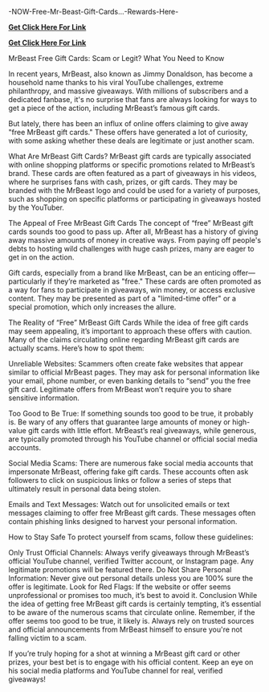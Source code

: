  -NOW-Free-Mr-Beast-Gift-Cards...-Rewards-Here-



 **[Get Click Here For Link](https://xavicpa.com/mrbst/)**




  **[Get Click Here For Link](https://xavicpa.com/mrbst/)**




  
MrBeast Free Gift Cards: Scam or Legit? What You Need to Know

In recent years, MrBeast, also known as Jimmy Donaldson, has become a household name thanks to his viral YouTube challenges, extreme philanthropy, and massive giveaways. With millions of subscribers and a dedicated fanbase, it's no surprise that fans are always looking for ways to get a piece of the action, including MrBeast’s famous gift cards.

But lately, there has been an influx of online offers claiming to give away "free MrBeast gift cards." These offers have generated a lot of curiosity, with some asking whether these deals are legitimate or just another scam.

What Are MrBeast Gift Cards?
MrBeast gift cards are typically associated with online shopping platforms or specific promotions related to MrBeast’s brand. These cards are often featured as a part of giveaways in his videos, where he surprises fans with cash, prizes, or gift cards. They may be branded with the MrBeast logo and could be used for a variety of purposes, such as shopping on specific platforms or participating in giveaways hosted by the YouTuber.

The Appeal of Free MrBeast Gift Cards
The concept of “free” MrBeast gift cards sounds too good to pass up. After all, MrBeast has a history of giving away massive amounts of money in creative ways. From paying off people's debts to hosting wild challenges with huge cash prizes, many are eager to get in on the action.

Gift cards, especially from a brand like MrBeast, can be an enticing offer—particularly if they’re marketed as "free." These cards are often promoted as a way for fans to participate in giveaways, win money, or access exclusive content. They may be presented as part of a "limited-time offer" or a special promotion, which only increases the allure.

The Reality of “Free” MrBeast Gift Cards
While the idea of free gift cards may seem appealing, it’s important to approach these offers with caution. Many of the claims circulating online regarding MrBeast gift cards are actually scams. Here’s how to spot them:

Unreliable Websites: Scammers often create fake websites that appear similar to official MrBeast pages. They may ask for personal information like your email, phone number, or even banking details to “send” you the free gift card. Legitimate offers from MrBeast won’t require you to share sensitive information.

Too Good to Be True: If something sounds too good to be true, it probably is. Be wary of any offers that guarantee large amounts of money or high-value gift cards with little effort. MrBeast’s real giveaways, while generous, are typically promoted through his YouTube channel or official social media accounts.

Social Media Scams: There are numerous fake social media accounts that impersonate MrBeast, offering fake gift cards. These accounts often ask followers to click on suspicious links or follow a series of steps that ultimately result in personal data being stolen.

Emails and Text Messages: Watch out for unsolicited emails or text messages claiming to offer free MrBeast gift cards. These messages often contain phishing links designed to harvest your personal information.

How to Stay Safe
To protect yourself from scams, follow these guidelines:

Only Trust Official Channels: Always verify giveaways through MrBeast’s official YouTube channel, verified Twitter account, or Instagram page. Any legitimate promotions will be featured there.
Do Not Share Personal Information: Never give out personal details unless you are 100% sure the offer is legitimate.
Look for Red Flags: If the website or offer seems unprofessional or promises too much, it’s best to avoid it.
Conclusion
While the idea of getting free MrBeast gift cards is certainly tempting, it’s essential to be aware of the numerous scams that circulate online. Remember, if the offer seems too good to be true, it likely is. Always rely on trusted sources and official announcements from MrBeast himself to ensure you're not falling victim to a scam.

If you’re truly hoping for a shot at winning a MrBeast gift card or other prizes, your best bet is to engage with his official content. Keep an eye on his social media platforms and YouTube channel for real, verified giveaways!
